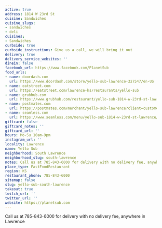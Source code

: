 ```yaml
---
active: true
address: 1814 W 23rd St
cuisine: Sandwiches
cuisine_slugs:
- sandwiches
- deli
cuisines:
- Sandwiches
curbside: true
curbside_instructions: Give us a call, we will bring it out
delivery: true
delivery_service_websites: ''
dinein: false
facebook_url: https://www.facebook.com/PlanetSub
food_urls:
- name: doordash.com
  url: https://www.doordash.com/store/yello-sub-lawrence-327547/en-US
- name: eatstreet.com
  url: https://eatstreet.com/lawrence-ks/restaurants/yello-sub
- name: grubhub.com
  url: https://www.grubhub.com/restaurant/yello-sub-1814-w-23rd-st-lawrence/319624?utm_source=google&utm_medium=organic&utm_campaign=place-action-link
- name: postmates.com
  url: https://postmates.com/merchant/yello-sub-lawrence?client=customer.web&version=3.0.0
- name: seamless.com
  url: https://www.seamless.com/menu/yello-sub-1814-w-23rd-st-lawrence/319624
giftcard: false
giftcard_notes: ''
giftcard_url: ''
hours: Mo-Su 10am-9pm
instagram_url: ''
locality: Lawrence
name: Yello Sub
neighborhood: South Lawrence
neighborhood_slug: south-lawrence
notes: Call us at 785-843-6000 for delivery with no delivery fee, anywhere in Lawrence
place_type: FastFoodRestaurant
region: KS
restaurant_phone: 785-843-6000
sitemap: false
slug: yello-sub-south-lawrence
takeout: true
twitch_url: ''
twitter_url: ''
website: https://planetsub.com
---
```


Call us at 785-843-6000 for delivery with no delivery fee, anywhere in Lawrence